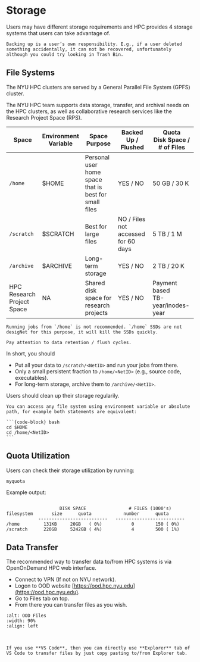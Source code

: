 # Storage

Users may have different storage requirements and HPC provides 4 storage systems that users can take advantage of.

```{caution}
Backing up is a user’s own responsibility. E.g., if a user deleted something accidentally, it can not be recovered, unfortunately although you could try looking in Trash Bin.
```

## File Systems

The NYU HPC clusters are served by a General Parallel File System (GPFS) cluster. 

The NYU HPC team supports data storage, transfer, and archival needs on the HPC clusters, as well as collaborative research services like the Research Project Space (RPS).

| Space<br> | Environment <br> Variable | Space Purpose<br> | Backed Up / <br> Flushed | Quota <br> Disk Space / # of Files |
|-------|----------------------|---------------|---------------------|-------------------------------|
| `/home` | $HOME	               | Personal user home space<br> that is best for small files	| YES / NO | 50 GB / 30 K |
| `/scratch` | $SCRATCH	| Best for large files | NO / Files not<br> accessed for 60 days | 5 TB / 1 M |
| `/archive` | $ARCHIVE	| Long-term storage	| YES / NO | 2 TB / 20 K |
| HPC Research <br> Project Space| NA | Shared disk space for<br>research projects | YES / NO | Payment based <br>TB-year/inodes-year |

<!-- 
| | $HOME |$SCRATCH	|$WORK	|$ARCHIVE|			
|--|------|--------|---------|-------|
|Use for storing | source code / executables |data	| anything	|anything|
|Accessible From |	login / compute|	login / compute|	login|	login|
|Use to Run Jobs |	No|	Yes|	No|	No|
|Retention Time (Days) | 	No Limit|	90|	120|	No Limit|
|Mountable| 	No|	No|	Yes|	No|
|Default Quota (star)|	20GB, 150K Files|	5TB, 500K Files|	5TB, 500K Files|	5TB, 125K Files| -->

```{caution}
Running jobs from `/home` is not recommended. `/home` SSDs are not desigNet for this purpose, it will kill the SSDs quickly.
```

```{warning}
Pay attention to data retention / flush cycles.
```

In short, you should

- Put all your data to `/scratch/<NetID>` and run your jobs from there.
- Only a small persistent fraction to `/home/<NetID>` (e.g., source code, executables).
- For long-term storage, archive them to   `/archive/<NetID>`.

Users should clean up their storage regularily.

````{tip}
You can access any file system using environment variable or absolute path, for example both statements are equivalent:

```{code-block} bash
cd $HOME
cd /home/<NetID>
```
````




## Quota Utilization

Users can check their storage utilization by running:

```{code-block} bash
myquota
```

Example output:

```{code-block} bash

                    DISK SPACE                # FILES (1000's)
filesystem       size      quota            number      quota
            --------------------------   --------------------------
/home         131KB     20GB   ( 0%)           0        150 ( 0%)
/scratch      220GB     5242GB ( 4%)           4        500 ( 1%)
```

## Data Transfer

The recommended way to transfer data to/from HPC systems is via OpenOnDemand HPC web interface.

- Connect to VPN (If not on NYU network).
- Logon to OOD website [https://ood.hpc.nyu.edu](https://ood.hpc.nyu.edu).
- Go to Files tab on top.
- From there you can transfer files as you wish.

```{image} assets/ood-files.png
:alt: OOD Files
:width: 90%
:align: left
```

<br>

```{tip}
If you use **VS Code**, then you can directly use **Explorer** tab of VS Code to transfer files by just copy pasting to/from Explorer tab.
```






